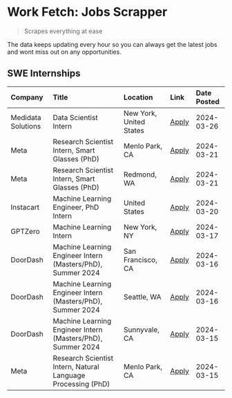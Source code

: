 # Work Fetch: Jobs Scrapper
> Scrapes everything at ease

The data keeps updating every hour so you can always get the latest jobs and wont miss out on any opportunities.

## SWE Internships
<!--START_SECTION:workfetch-->
| Company            | Title                                                        | Location                | Link                                                                                                                                                                                                                                                                   | Date Posted   |
|:-------------------|:-------------------------------------------------------------|:------------------------|:-----------------------------------------------------------------------------------------------------------------------------------------------------------------------------------------------------------------------------------------------------------------------|:--------------|
| Medidata Solutions | Data Scientist Intern                                        | New York, United States | [Apply](https://www.linkedin.com/jobs/view/data-scientist-intern-at-medidata-solutions-3810253704?position=10&pageNum=0&refId=MiG%2BJEsjUGV4W7V6UIoYkg%3D%3D&trackingId=MRQS24qIFnXSuNvAdSH0tA%3D%3D&trk=public_jobs_jserp-result_search-card)                         | 2024-03-26    |
| Meta               | Research Scientist Intern, Smart Glasses (PhD)               | Menlo Park, CA          | [Apply](https://www.linkedin.com/jobs/view/research-scientist-intern-smart-glasses-phd-at-meta-3811308332?position=12&pageNum=0&refId=MiG%2BJEsjUGV4W7V6UIoYkg%3D%3D&trackingId=LK2I9%2FsVJWY9sxkCk%2F2R5g%3D%3D&trk=public_jobs_jserp-result_search-card)             | 2024-03-21    |
| Meta               | Research Scientist Intern, Smart Glasses (PhD)               | Redmond, WA             | [Apply](https://www.linkedin.com/jobs/view/research-scientist-intern-smart-glasses-phd-at-meta-3811304794?position=13&pageNum=0&refId=MiG%2BJEsjUGV4W7V6UIoYkg%3D%3D&trackingId=4onhFNt6QrE%2FNFv1fK%2B3wQ%3D%3D&trk=public_jobs_jserp-result_search-card)             | 2024-03-21    |
| Instacart          | Machine Learning Engineer, PhD Intern                        | United States           | [Apply](https://www.linkedin.com/jobs/view/machine-learning-engineer-phd-intern-at-instacart-3815634369?position=5&pageNum=0&refId=MiG%2BJEsjUGV4W7V6UIoYkg%3D%3D&trackingId=SIKKkvXy5YOrJkvKbp4nPg%3D%3D&trk=public_jobs_jserp-result_search-card)                    | 2024-03-20    |
| GPTZero            | Machine Learning Intern                                      | New York, NY            | [Apply](https://www.linkedin.com/jobs/view/machine-learning-intern-at-gptzero-3860723963?position=9&pageNum=0&refId=MiG%2BJEsjUGV4W7V6UIoYkg%3D%3D&trackingId=5kb5SVPiZeu9pN2rD5BUpA%3D%3D&trk=public_jobs_jserp-result_search-card)                                   | 2024-03-17    |
| DoorDash           | Machine Learning Engineer Intern (Masters/PhD), Summer 2024  | San Francisco, CA       | [Apply](https://www.linkedin.com/jobs/view/machine-learning-engineer-intern-masters-phd-summer-2024-at-doordash-3736457737?position=3&pageNum=0&refId=MiG%2BJEsjUGV4W7V6UIoYkg%3D%3D&trackingId=DJy0UnJvQsK4XlwknfmcXw%3D%3D&trk=public_jobs_jserp-result_search-card) | 2024-03-16    |
| DoorDash           | Machine Learning Engineer Intern (Masters/PhD), Summer 2024  | Seattle, WA             | [Apply](https://www.linkedin.com/jobs/view/machine-learning-engineer-intern-masters-phd-summer-2024-at-doordash-3736455966?position=4&pageNum=0&refId=MiG%2BJEsjUGV4W7V6UIoYkg%3D%3D&trackingId=yKbqDL2jTNh2oRAxjF9KxQ%3D%3D&trk=public_jobs_jserp-result_search-card) | 2024-03-16    |
| DoorDash           | Machine Learning Engineer Intern (Masters/PhD), Summer 2024  | Sunnyvale, CA           | [Apply](https://www.linkedin.com/jobs/view/machine-learning-engineer-intern-masters-phd-summer-2024-at-doordash-3736454973?position=2&pageNum=0&refId=MiG%2BJEsjUGV4W7V6UIoYkg%3D%3D&trackingId=FnMFZwzyxL3uNZz6XPjINA%3D%3D&trk=public_jobs_jserp-result_search-card) | 2024-03-15    |
| Meta               | Research Scientist Intern, Natural Language Processing (PhD) | Menlo Park, CA          | [Apply](https://www.linkedin.com/jobs/view/research-scientist-intern-natural-language-processing-phd-at-meta-3858718375?position=11&pageNum=0&refId=MiG%2BJEsjUGV4W7V6UIoYkg%3D%3D&trackingId=ZMHBcSlBr%2FBdSIxHMX9dRA%3D%3D&trk=public_jobs_jserp-result_search-card) | 2024-03-15    |
<!--END_SECTION:workfetch-->
